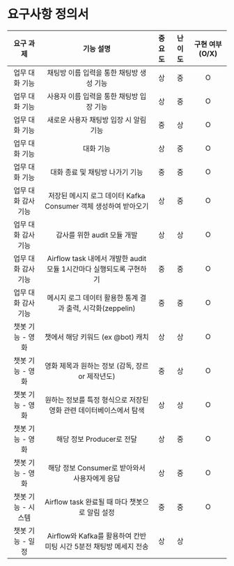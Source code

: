# 요구사항 정의서

| 요구 과제      | 기능 설명 | 중요도 | 난이도 | 구현 여부 (O/X) |
|:--------------:|:-----------:|:----:|:------:|:--------:|
| 업무 대화 기능 |  채팅방 이름 입력을 통한 채팅방 생성 기능 |  상   |    중    |        O         |
| 업무 대화 기능 | 사용자 이름 입력을 통한 채팅방 입장 기능 |  상   |    중    |       O          |
| 업무 대화 기능 | 새로운 사용자 채팅방 입장 시 알림 기능 |  중   |    상    |        O         |
| 업무 대화 기능 | 대화 기능 |  상    |    중    |       O          |
| 업무 대화 기능 | 대화 종료 및 채팅방 나가기 기능 |  중   |   중     |        O         |
| 업무 대화 감사 기능 | 저장된 메시지 로그 데이터 Kafka Consumer 객체 생성하여 받아오기 |   상  |    중    |        O        |
| 업무 대화 감사 기능 | 감사를 위한 audit 모듈 개발 |   상   |   상     |        O         |
| 업무 대화 감사 기능 | Airflow task 내에서 개발한 audit 모듈 1시간마다 실행되도록 구현하기 |  중   |    중    |        O        |
| 업무 대화 감사 기능 | 메시지 로그 데이터 활용한 통계 결과 출력, 시각화(zeppelin) |   중   |    중    |        O        |
| 챗봇 기능 - 영화 | 챗에서 해당 키워드 (ex @bot) 캐치 |   상   |   상     |       O         |
| 챗봇 기능 - 영화 | 영화 제목과 원하는 정보 (감독, 장르 or 제작년도) |   중   |    상    |         O        |
| 챗봇 기능 - 영화 | 원하는 정보를 특정 형식으로 저장된 영화 관련 데이터베이스에서 탐색 |   상   |    상    |        O         |
| 챗봇 기능 - 영화 | 해당 정보 Producer로 전달 |   상   |    중    |        O         |
| 챗봇 기능 - 영화 | 해당 정보 Consumer로 받아와서 사용자에게 응답 |   상   |    중    |        O        |
| 챗봇 기능 - 시스템 | Airflow task 완료될 때 마다 챗봇으로 알림 설정 |   중   |    중    |         O        |
| 챗봇 기능 - 일정 | Airflow와 Kafka를 활용하여 칸반 미팅 시간 5분전 채팅방 메세지 전송 |   상   |    상    |                |
